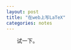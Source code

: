 ```yaml
---
layout: post
title: "在web上写LaTeX"
categories: notes
---
```


　　试一下。
  <img src="http://www.forkosh.com/mathtex.cgi?f(x)=\int_{-\infty}^xe^{-t^2}dt"
  alt="" border=0 align="middle">
